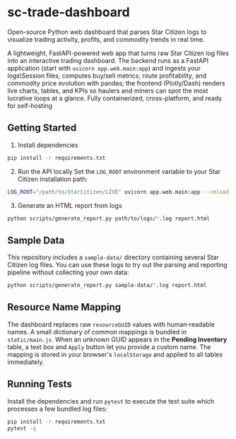 # sc-trade-dashboard
Open-source Python web dashboard that parses Star Citizen logs to visualize trading activity, profits, and commodity trends in real time.

A lightweight, FastAPI-powered web app that turns raw Star Citizen log files into an interactive trading dashboard.
The backend runs as a FastAPI application (start with `uvicorn app.web.main:app`) and ingests your logs\Session files, computes buy/sell metrics, route profitability, and commodity price evolution with pandas; the frontend (Plotly/Dash) renders live charts, tables, and KPIs so haulers and miners can spot the most lucrative loops at a glance. Fully containerized, cross-platform, and ready for self-hosting

## Getting Started

1. Install dependencies
```bash
pip install -r requirements.txt
```

2. Run the API locally
Set the `LOG_ROOT` environment variable to your Star Citizen installation path:
```bash
LOG_ROOT="/path/to/StarCitizen/LIVE" uvicorn app.web.main:app --reload
```

3. Generate an HTML report from logs
```bash
python scripts/generate_report.py path/to/logs/*.log report.html
```

## Sample Data

This repository includes a `sample-data/` directory containing several Star Citizen
log files. You can use these logs to try out the parsing and reporting pipeline
without collecting your own data:

```bash
python scripts/generate_report.py sample-data/*.log report.html
```

## Resource Name Mapping

The dashboard replaces raw `resourceGUID` values with human‑readable names. A
small dictionary of common mappings is bundled in `static/main.js`. When an
unknown GUID appears in the **Pending Inventory** table, a text box and `Apply`
button let you provide a custom name. The mapping is stored in your browser's
`localStorage` and applied to all tables immediately.

## Running Tests

Install the dependencies and run `pytest` to execute the test suite which
processes a few bundled log files:

```bash
pip install -r requirements.txt
pytest -q
```

